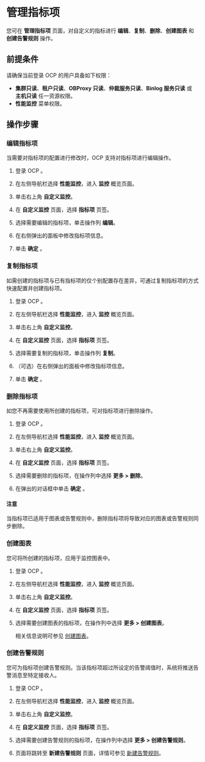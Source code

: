 # 管理指标项

您可在 **管理指标项** 页面，对自定义的指标进行 **编辑**、**复制**、**删除**、**创建图表** 和 **创建告警规则** 操作。

## 前提条件

请确保当前登录 OCP 的用户具备如下权限：

* **集群只读**、**租户只读**、**OBProxy 只读**、**仲裁服务只读**、**Binlog 服务只读** 或 **主机只读** 任一资源权限。
* **性能监控** 菜单权限。

## 操作步骤

### 编辑指标项

当需要对指标项的配置进行修改时，OCP 支持对指标项进行编辑操作。

1. 登录 OCP 。

2. 在左侧导航栏选择 **性能监控**，进入 **监控** 概览页面。

3. 单击右上角 **自定义监控**。

4. 在 **自定义监控** 页面，选择 **指标项** 页签。

5. 选择需要编辑的指标项，单击操作列 **编辑**。

6. 在右侧弹出的面板中修改指标项信息。

7. 单击 **确定** 。

### 复制指标项

如需创建的指标项与已有指标项的仅个别配置存在差异，可通过复制指标项的方式快速配置并创建指标项。

1. 登录 OCP 。

2. 在左侧导航栏选择 **性能监控**，进入 **监控** 概览页面。

3. 单击右上角 **自定义监控**。

4. 在 **自定义监控** 页面，选择 **指标项** 页签。

5. 选择需要复制的指标项，单击操作列 **复制**。

6. （可选）在右侧弹出的面板中修改指标项信息。

7. 单击 **确定** 。

### 删除指标项

如您不再需要使用所创建的指标项，可对指标项进行删除操作。

1. 登录 OCP 。

2. 在左侧导航栏选择 **性能监控**，进入 **监控** 概览页面。

3. 单击右上角 **自定义监控**。

4. 在 **自定义监控** 页面，选择 **指标项** 页签。

5. 选择需要删除的指标项，在操作列中选择 **更多 > 删除**。

6. 在弹出的对话框中单击 **确定** 。

<main id="notice" type='notice'>
<h4>注意</h4>
<p>当指标项已适用于图表或告警规则中，删除指标项将导致对应的图表或告警规则同步删除。</p>
</main>

### 创建图表

您可将所创建的指标项，应用于监控图表中。

1. 登录 OCP 。

2. 在左侧导航栏选择 **性能监控**，进入 **监控** 概览页面。

3. 单击右上角 **自定义监控**。

4. 在 **自定义监控** 页面，选择 **指标项** 页签。

5. 选择需要创建图表的指标项，在操作列中选择 **更多 > 创建图表**。

   相关信息说明可参见 [创建图表](../400.manage-chart/100.create-a-chart.md)。

### 创建告警规则

您可为指标项创建告警规则。当该指标项超过所设定的告警阈值时，系统将推送告警消息至特定接收人。

1. 登录 OCP 。

2. 在左侧导航栏选择 **性能监控**，进入 **监控** 概览页面。

3. 单击右上角 **自定义监控**。

4. 在 **自定义监控** 页面，选择 **指标项** 页签。

5. 选择需要创建告警规则的指标项，在操作列中选择 **更多 > 创建告警规则**。

6. 页面将跳转至 **新建告警规则** 页面，详情可参见 [新建告警规则](../../../860.alert-management/300.manage-alert-rules/100.create-an-alert-rule.md)。
